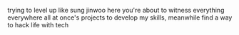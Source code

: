 trying to level up like sung jinwoo here you're about to witness everything everywhere all at once's projects to develop my skills, meanwhile find a way to hack life with tech
